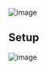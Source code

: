 ![image](https://github.com/pavankumar0077/Complete-DevOps/assets/40380941/4ce405cd-17b7-4b27-b994-01ae01160441)

Setup
--
![image](https://github.com/pavankumar0077/Complete-DevOps/assets/40380941/13ad0a7d-95f7-4778-b18a-176fc49d1657)



